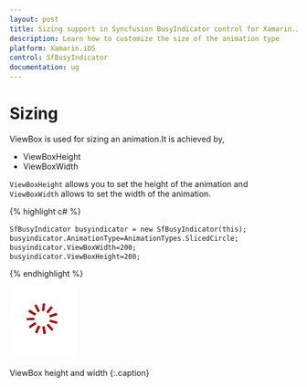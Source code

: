 ```yaml
---
layout: post
title: Sizing support in Syncfusion BusyIndicator control for Xamarin.iOS
description: Learn how to customize the size of the animation type
platform: Xamarin.iOS
control: SfBusyIndicator
documentation: ug
---
```




# Sizing

ViewBox is used for sizing an animation.It is achieved by,

* ViewBoxHeight
* ViewBoxWidth

`ViewBoxHeight` allows you to set the height of the animation and `ViewBoxWidth` allows to set the width of the animation.

{% highlight c# %}

	SfBusyIndicator busyindicator = new SfBusyIndicator(this);
	busyindicator.AnimationType=AnimationTypes.SlicedCircle;
	busyindicator.ViewBoxWidth=200;
	busyindicator.ViewBoxHeight=200;
	
{% endhighlight %}

![](images/Sizing_img1.png)                       

ViewBox height and width
{:.caption}
